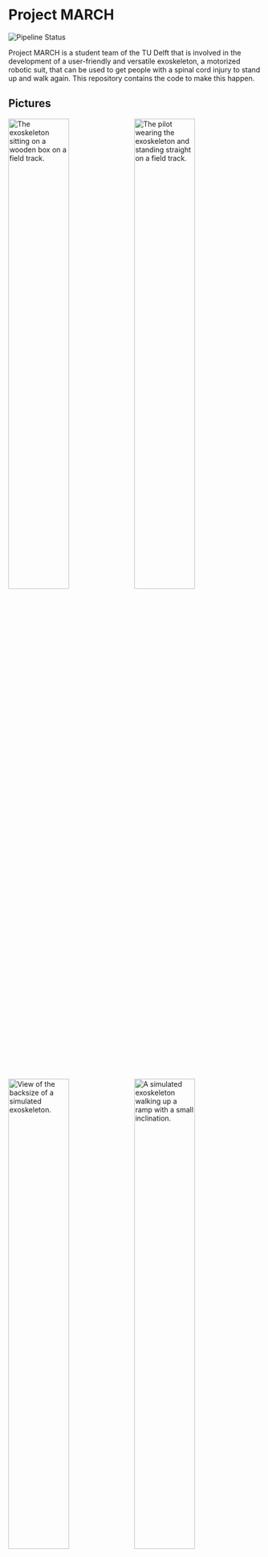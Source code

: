 # Project MARCH
![Pipeline Status](https://gitlab.com/project-march/march/badges/main/pipeline.svg)

Project MARCH is a student team of the TU Delft that is involved in the development of
a user-friendly and versatile exoskeleton, a motorized robotic suit, that can be used
to get people with a spinal cord injury to stand up and walk again. This repository
contains the code to make this happen.

## Pictures
<img src=".gitlab/readme/ivi.jpeg" alt="The exoskeleton sitting on a wooden box on a field track." width="49%">
<img src=".gitlab/readme/exo.jpeg" alt="The pilot wearing the exoskeleton and standing straight on a field track." width="49%">
<img src=".gitlab/readme/simulation.jpeg" alt="View of the backsize of a simulated exoskeleton." width="49%">
<img src=".gitlab/readme/stairs.jpeg" alt="A simulated exoskeleton walking up a ramp with a small inclination." width="49%">

## Framework
All code is built on top of the Robot Operating System (ROS). More information about ROS can be found on https://www.ros.org/about-ros/.

## Installation and usage
- To install required ROS enviroment, please follow the [Install ROS and tools](https://docs.projectmarch.nl/doc/getting_started/install_ros_and_tools.html) instructions.
- To build and run the code, please follow the [Setup your workspace](https://docs.projectmarch.nl/doc/getting_started/setup_your_workspace.html) instructions.

## Documentation
All documentation can be found at https://docs.projectmarch.nl

## Contributing
At the moment, it is not possible to contribute to the code base without explicit permission from Project MARCH. We hope to change this as soon as possible.

## License
At the moment, Project MARCH has no explicit license. We are working on an open source
license for the code base. You can keep track of the current state of this proces [here](https://gitlab.com/groups/project-march/-/epics/3).

## Contact
If you have any questions about our project, don't hesitate to contact us at software@projectmarch.nl.